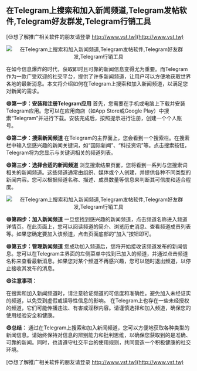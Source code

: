 ## **在Telegram上搜索和加入新闻频道,Telegram发帖软件,Telegram好友群发,Telegram行销工具**

[😍想了解推广相关软件的朋友请登录 http://www.vst.tw](http://www.vst.tw)

 <center><img src="https://vst.tw/MP4/tuiguang/png/7.png" alt="在Telegram上搜索和加入新闻频道,Telegram发帖软件,Telegram好友群发,Telegram行销工具"></center>

在如今信息爆炸的时代，获取即时且可靠的新闻信息变得尤为重要。而Telegram作为一款广受欢迎的社交平台，提供了许多新闻频道，让用户可以方便地获取世界各地的最新消息。本文将介绍如何在Telegram上搜索和加入新闻频道，以满足您对新闻的需求。

**😄第一步：安装和注册Telegram应用**
首先，您需要在手机或电脑上下载并安装Telegram应用。您可以在应用商店（如App Store或Google Play）中搜索“Telegram”并进行下载。安装完成后，按照提示进行注册，创建一个个人账号。

**😄第二步：搜索新闻频道**
在Telegram的主界面上，您会看到一个搜索栏。在搜索栏中输入您感兴趣的新闻关键词，如“国际新闻”、“科技资讯”等。点击搜索按钮，Telegram将为您显示与关键词相关的频道列表。

**😄第三步：选择合适的新闻频道**
浏览搜索结果页面，您将看到一系列与您搜索词相关的新闻频道。这些频道通常由组织、媒体或个人创建，并提供各种不同类型的新闻内容。您可以根据频道名称、描述、成员数量等信息来判断其可信度和适合程度。

 <center><img src="https://vst.tw/MP4/tuiguang/png/1.png" alt="在Telegram上搜索和加入新闻频道,Telegram发帖软件,Telegram好友群发,Telegram行销工具"></center>

**😄第四步：加入新闻频道**
一旦您找到感兴趣的新闻频道，点击频道名称进入频道详情页。在此页面上，您可以阅读频道的简介、浏览历史消息、查看频道成员列表等。如果您确定要加入该频道，点击页面底部的“加入”按钮即可。

**😄第五步：管理新闻频道**
您成功加入频道后，您将开始接收该频道发布的新闻信息。您可以在Telegram主界面的左侧菜单中找到已加入的频道，并通过点击频道名称来查看最新消息。如果您对某个频道不再感兴趣，您可以随时退出频道，以停止接收其发布的消息。

**😄注意事项：**

在搜索和加入新闻频道时，请注意验证频道的可信度和准确性。避免加入未经证实的频道，以免受到虚假或误导性信息的影响。
在Telegram上也存在一些未经授权的频道，它们可能传播违法、有害或淫秽内容。请谨慎选择和加入频道，确保您的使用经验安全和健康。

**😄总结：**
通过在Telegram上搜索和加入新闻频道，您可以方便地获取各种类型的新闻信息。请始终保持对信息的辨别能力和批判思维，以确保您获取到的是准确、可靠的新闻。同时，也请遵守社交平台的使用规则，共同营造一个积极健康的社交环境。

[😍想了解推广相关软件的朋友请登录 http://www.vst.tw](http://www.vst.tw)



